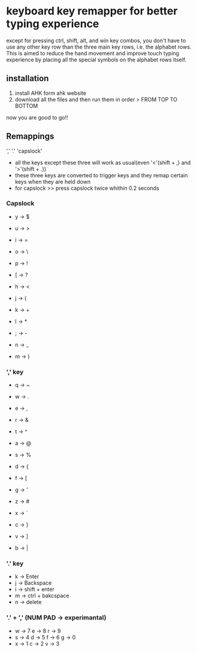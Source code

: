 # keyboard key remapper for better typing experience
except for pressing ctrl, shift, alt, and win key combos, you don't have to use any other key row than the three main key rows, i.e. the alphabet rows.
This is aimed to reduce the hand movement and improve touch typing experience by placing all the special symbols on the alphabet rows itself.
## installation 
1. install AHK form ahk website
2. download all the files and then run them in order > FROM TOP TO BOTTOM

now you are good to go!!

## Remappings 
','   '.'   'capslock'
- all the keys except these three will work as usual(even '<'(shift + ,) and '>'(shift + .))
- these three keys are converted to trigger keys and they remap certain keys when they are held down
- for capslock >> press capslock twice whithin 0.2 seconds

### Capslock
- y -> $
- u -> >
- i -> =
- o -> \
- p -> !
- [ -> ?

- h -> <
- j -> (
- k -> +
- l -> *
- ; -> -

- n -> _
- m -> )

### ',' key
- q -> ~
- w -> .
- e -> ,
- r -> &
- t -> ^

- a -> @
- s -> %
- d -> {
- f -> [
- g -> '

- z -> #
- x -> `
- c -> }
- v -> ]
- b -> |

### '.' key
- k -> Enter
- j -> Backspace
- i -> shift + enter
- m -> ctrl + bakcspace
- n -> delete

### '.' + ',' (NUM PAD -> experimantal)
+ w -> 7    e -> 8    r -> 9
+ s -> 4    d -> 5    f -> 6     g -> 0
+ x -> 1    c -> 2    v -> 3
